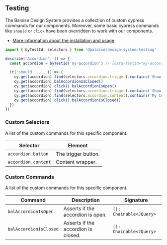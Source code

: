 ## Testing

The Baloise Design System provides a collection of custom cypress commands for our components. Moreover, some basic cypress commands like `should` or `click` have been overridden to work with our components.

- [More information about the installation and usage](?path=/docs/development-testing--page)

<!-- START: human documentation -->

```typescript
import { byTestId, selectors } from '@baloise/design-system-testing'

describe('Accordion', () => {
  const accordion = byTestId('my-accordion') // [data-testid="my-accordion"]

  it('should ...', () => {
    cy.get(accordion).find(selectors.accordion.trigger).contains('Show more')
    cy.get(accordion).balAccordionIsClosed()
    cy.get(accordion).click().balAccordionIsOpen()
    cy.get(accordion).find(selectors.accordion.trigger).contains('Show less')
    cy.get(accordion).find(selectors.accordion.content).contains('My Content')
    cy.get(accordion).click().balAccordionIsClosed()
  })
})
```

### Custom Selectors

A list of the custom commands for this specific component.

| Selector            | Element             |
| ------------------- | ------------------- |
| `accordion.button`  | The trigger button. |
| `accordion.content` | Content wrapper.    |

<!-- END: human documentation -->

### Custom Commands

A list of the custom commands for this specific component.

| Command                | Description                         | Signature               |
| ---------------------- | ----------------------------------- | ----------------------- |
| `balAccordionIsOpen`   | Asserts if the accordion is open.   | `(): Chainable<JQuery>` |
| `balAccordionIsClosed` | Asserts if the accordion is closed. | `(): Chainable<JQuery>` |
